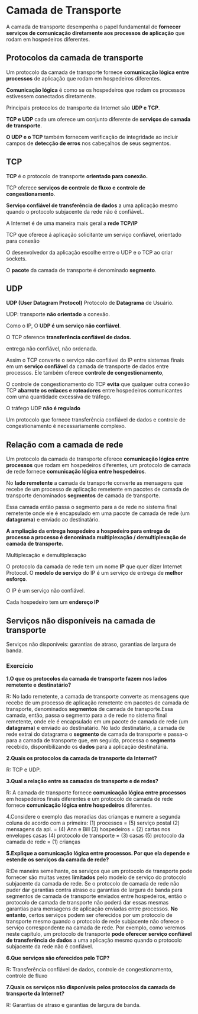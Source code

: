 # Camada de Transporte

A camada de transporte desempenha o papel fundamental de **fornecer serviços de comunicação diretamente aos processos de aplicação** que rodam em hospedeiros diferentes.



## Protocolos da camada de transporte

Um protocolo da camada de transporte fornece **comunicação lógica entre processos** de aplicação que rodam em hospedeiros diferentes.

**Comunicação lógica** é como se os hospedeiros que rodam os processos estivessem conectados diretamente.

Principais protocolos de transporte da Internet são **UDP e TCP**.

**TCP e UDP** cada um oferece um conjunto diferente de **serviços de camada de transporte**.

**O UDP  e o TCP** também fornecem verificação de integridade ao incluir campos de **detecção de erros** nos cabeçalhos de seus segmentos.



## TCP

**TCP** é o protocolo de transporte **orientado para conexão.**

TCP oferece **serviços de controle de fluxo e controle de congestionamento**.

**Serviço confiável de transferência de dados** a uma aplicação mesmo quando o protocolo subjacente da rede não é confiável..

A Internet é de uma maneira mais geral a **rede TCP/IP** 

 TCP que oferece á aplicação solicitante um serviço confiável, orientado para conexão

O desenvolvedor da aplicação escolhe entre o UDP e o TCP ao criar sockets.

O **pacote** da camada de transporte é denominado **segmento**.

## UDP

**UDP (User Datagram Protocol)** Protocolo de **Datagrama** de Usuário.

UDP: transporte **não orientado** a conexão.

Como o IP, O **UDP é um serviço não confiável**.

O TCP oference **transferência confiável de dados.**

entrega não confiável, não ordenada.

Assim o TCP converte o serviço não confiável do IP entre sistemas finais em um **serviço confiável** da camada de transporte de dados entre processos. Ele também oferece **controle de congestionamento**, 

O controle de congestionamento do TCP **evita** que qualquer outra conexão  TCP **abarrote os enlaces e roteadores** entre hospedeiros comunicantes com uma quantidade excessiva de tráfego.

O tráfego UDP **não é regulado**

Um protocolo que fornece transferência confiável de dados e controle de congestionamento é necessariamente complexo.



## Relação com a camada de rede

Um protocolo da camada de transporte oferece **comunicação lógica entre processos** que rodam em hospedeiros diferentes, um protocolo de camada de rede fornece **comunicação lógica entre hospedeiros**.

No **lado remetente** a camada de transporte converte as mensagens que recebe de um processo de aplicação remetente em pacotes de camada de transporte denominados **segmentos** de camada de transporte.

Essa camada então passa o segmento para a de rede no sistema final remetente onde ele é encapsulado em uma pacote de camada de rede (um **datagrama**) e enviado ao destinatário.

**A ampliação da entrega hospedeiro a hospedeiro para entrega de processo a processo é denominada multiplexação / demultiplexação de camada de transporte.**

Multiplexação e demultiplexação

O protocolo da camada de rede tem um nome **IP** que quer dizer Internet Protocol. O **modelo de serviço** do IP é um serviço de entrega de **melhor esforço**.

O IP é um serviço não confiável.

Cada hospedeiro tem um **endereço IP**

## Serviços não disponíveis na camada de transporte

Serviços não disponíveis: garantias de atraso, garantias de largura de banda.



### **Exercício**

**1.O que os protocolos da camada de transporte fazem nos lados remetente e destinatário?**

R: No lado remetente, a camada de transporte converte as mensagens que recebe de um processo de aplicação remetente em pacotes de camada de transporte, denominados **segmentos** de camada de transporte.Essa camada, então, passa o segmento para a de rede no sistema final remetente, onde ele é encapsulado em um pacote de camada de rede (um **datagrama**) e enviado ao destinatário. No lado destinatário, a camada de rede extrai do datagrama o **segmento** de camada de transporte e passa-o para a camada de transporte que, em seguida, processa o **segmento** recebido, disponibilizando os **dados** para a aplicação destinatária.



**2.Quais os protocolos da camada de transporte da Internet?**

R: TCP e UDP.



**3.Qual a relação entre as camadas de transporte e de redes?**

R: A camada de transporte fornece **comunicação lógica entre processos** em hospedeiros finais diferentes e um protocolo de camada de rede fornece **comunicação lógica entre hospedeiros** diferentes.



4.Considere o exemplo das moradias das crianças e numere a segunda coluna de acordo com a primeira:
(1) processos                                     				=                                                           (5) serviço postal
(2) mensagens da apl. 									= 													      (4) Ann e Bill
(3) hospedeiros 								    			=  													     (2) cartas nos envelopes casas
(4) protocolo de transporte 		  				= 														  (3) casas
(5) protocolo da camada de rede 				= 														  (1) crianças



**5.Explique a comunicação lógica entre processos. Por que ela depende e estende os serviços da camada de rede?**

R:De maneira semelhante, os serviços que um protocolo de transporte pode fornecer são muitas vezes **limitados** pelo modelo de serviço do protocolo subjacente da camada de rede. Se o protocolo de camada de rede não puder dar garantias contra atraso ou garantias de largura de banda para segmentos de camada de transporte enviados entre hospedeiros, então o protocolo de camada de transporte não poderá dar essas mesmas garantias para mensagens de aplicação enviadas entre processos. **No entanto**, certos serviços podem ser oferecidos por um protocolo de transporte mesmo quando o protocolo de rede subjacente não oferece o serviço correspondente na camada de rede. Por exemplo, como veremos neste capítulo, um protocolo de transporte **pode oferecer serviço confiável de transferência de dados** a uma aplicação mesmo quando o protocolo subjacente da rede não é confiável.



**6.Que serviços são oferecidos pelo TCP?**

R: Transferência confiável de dados, controle de congestionamento, controle de fluxo



**7.Quais os serviços não disponíveis pelos protocolos da camada de transporte da Internet?**

R: Garantias de atraso e garantias de largura de banda.
